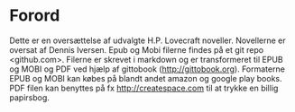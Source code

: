 # Forord

Dette er en oversættelse af udvalgte H.P. Lovecraft noveller. Novellerne er oversat af Dennis Iversen. Epub og Mobi filerne findes på et git repo <github.com>. Filerne er skrevet i markdown og er transformeret til EPUB og MOBI og PDF ved hjælp af gittobook (<http://gittobook.org>). Formaterne EPUB og MOBI kan købes på blandt andet amazon og google play books. PDF filen kan benyttes på fx <http://createspace.com> til at trykke en billig papirsbog. 
